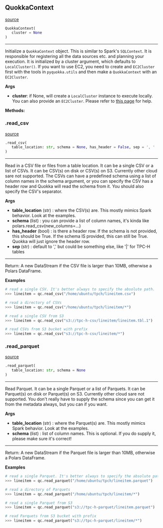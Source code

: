 #


## QuokkaContext
[source](https://github.com/blob/master/df.py/#L9)
```python 
QuokkaContext(
   cluster = None
)
```

---
Initialize a `QuokkaContext` object. This is similar to Spark's `SQLContext`. It is responsible for registering all the data sources etc. and planning your execution. It is initialized by a cluster argument, which defaults to `LocalCluster()`. If you want to use EC2, you need to create and `EC2Cluster` first with the tools in `pyquokka.utils` and then make a `QuokkaContext` with an `EC2Cluster`.

**Args**

* **cluster**: if None, will create a `LocalCluster` instance to execute locally. You can also provide an `EC2Cluster`. Please refer to [this page](cloud.md) for help.

**Methods:**

### .read_csv
[source](https://github.com/blob/master/df.py/#L66)
```python
.read_csv(
   table_location: str, schema = None, has_header = False, sep = ', '
)
```

---
Read in a CSV file or files from a table location. It can be a single CSV or a list of CSVs. It can be CSV(s) on disk
or CSV(s) on S3. Currently other cloud sare not supported. The CSVs can have a predefined schema using a list of 
column names in the schema argument, or you can specify the CSV has a header row and Quokka will read the schema 
from it. You should also specify the CSV's separator. 


**Args**

* **table_location** (str) : where the CSV(s) are. This mostly mimics Spark behavior. Look at the examples.
* **schema** (list) : you can provide a list of column names, it's kinda like polars.read_csv(new_columns=...)
* **has_header** (bool) : is there a header row. If the schema is not provided, this should be True. If the schema IS provided, 
    this can still be True. Quokka will just ignore the header row.
* **sep** (str) : default to ',' but could be something else, like '|' for TPC-H tables

---
Return:
    A new DataStream if the CSV file is larger than 10MB, otherwise a Polars DataFrame. 


**Examples**

~~~python
# read a single CSV. It's better always to specify the absolute path.
>>> lineitem = qc.read_csv("/home/ubuntu/tpch/lineitem.csv")

# read a directory of CSVs 
>>> lineitem = qc.read_csv("/home/ubuntu/tpch/lineitem/*")

# read a single CSV from S3
>>> lineitem = qc.read_csv("s3://tpc-h-csv/lineitem/lineitem.tbl.1")

# read CSVs from S3 bucket with prefix
>>> lineitem = qc.read_csv("s3://tpc-h-csv/lineitem/*")
~~~

### .read_parquet
[source](https://github.com/blob/master/df.py/#L209)
```python
.read_parquet(
   table_location: str, schema = None
)
```

---
Read Parquet. It can be a single Parquet or a list of Parquets. It can be Parquet(s) on disk
or Parquet(s) on S3. Currently other cloud sare not supported. You don't really have to supply the schema
since you can get it from the metadata always, but you can if you want.


**Args**

* **table_location** (str) : where the Parquet(s) are. This mostly mimics Spark behavior. Look at the examples.
* **schema** (list) : list of column names. This is optional. If you do supply it, please make sure it's correct!

---
Return:
    A new DataStream if the Parquet file is larger than 10MB, otherwise a Polars DataFrame. 


**Examples**

~~~python
# read a single Parquet. It's better always to specify the absolute path.
>>> lineitem = qc.read_parquet("/home/ubuntu/tpch/lineitem.parquet")

# read a directory of Parquets 
>>> lineitem = qc.read_parquet("/home/ubuntu/tpch/lineitem/*")

# read a single Parquet from S3
>>> lineitem = qc.read_parquet("s3://tpc-h-parquet/lineitem.parquet")

# read Parquets from S3 bucket with prefix
>>> lineitem = qc.read_parquet("s3://tpc-h-parquet/lineitem/*")
~~~
